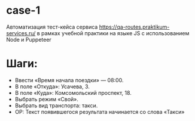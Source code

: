 # case-1
Автоматизация тест-кейса сервиса https://qa-routes.praktikum-services.ru/ в рамках учебной практики на языке JS с использованием Node и Puppeteer
# Шаги:
* Ввести «Время начала поездки» — 08:00.
* В поле «Откуда»: Усачева, 3.
* В поле «Куда»: Комсомольский проспект, 18.
* Выбрать режим «Свой».
* Выбрать вид транспорта: такси.
* ОР: Текст появившегося результата начинается со слова «Такси»

